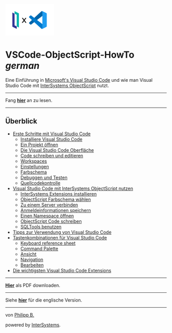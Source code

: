 <img src = "/imgs/IrisXVscode.png" tile = "IRIS X VSCode" width = "30%"/>

# VSCode-ObjectScript-HowTo *german*

Eine Einführung in [Microsoft's Visual Studio Code](https://code.visualstudio.com/) und wie man Visual Studio Code mit [InterSystems ObjectScript](https://docs.intersystems.com/irislatest/csp/docbook/DocBook.UI.Page.cls?KEY=GCOS_INTRO) nutzt.

---

Fang **[hier](Chapters/GettingStartedWithVSCode.md)** an zu lesen.

---

## Überblick

* [Erste Schritte mit Visual Studio Code](Chapters/GettingStartedWithVSCode.md)
  * [Installiere Visual Studio Code](Chapters/GettingStartedWithVSCode.md#installiere-visual-studio-code)
  * [Ein Projekt öffnen](Chapters/GettingStartedWithVSCode.md#ein-projekt-öffnen)
  * [Die Visual Studio Code Oberfläche](Chapters/GettingStartedWithVSCode.md#die-visual-studio-code-oberfläche)
  * [Code schreiben und editieren](Chapters/GettingStartedWithVSCode.md#code-schreiben-und-editieren)
  * [Workspaces](Chapters/GettingStartedWithVSCode.md#workspaces)
  * [Einstellungen](Chapters/GettingStartedWithVSCode.md#einstellungen)
  * [Farbschema](Chapters/GettingStartedWithVSCode.md#farbschema)
  * [Debuggen und Testen](Chapters/GettingStartedWithVSCode.md#debuggen-und-testen)
  * [Quellcodekontrolle](Chapters/GettingStartedWithVSCode.md#quellcodekontrolle)
* [Visual Studio Code mit InterSystems ObjectScript nutzen](Chapters/UsingVSCodeWithObjectScript.md)
  * [InterSystems Extensions installieren](Chapters/UsingVSCodeWithObjectScript.md#intersystems-extensions-installieren)
  * [ObjectScript Farbschema wählen](Chapters/UsingVSCodeWithObjectScript.md#objectscript-farbschema-wählen)
  * [Zu einem Server verbinden](Chapters/UsingVSCodeWithObjectScript.md#zu-einem-server-verbinden)
  * [Anmeldeinformationen speichern](Chapters/UsingVSCodeWithObjectScript.md#anmeldeinformationen-speichern)
  * [Einen Namespace öffnen](Chapters/UsingVSCodeWithObjectScript.md#einen-namespace-öffnen)
  * [ObjectScript Code schreiben](Chapters/UsingVSCodeWithObjectScript.md#objectscript-code-schreiben)
  * [SQLTools benutzen](Chapters/UsingVSCodeWithObjectScript.md#sqltools-benutzen)
* [Tipps zur Verwendung von Visual Studio Code](Chapters/TipsForVsCode.md)
* [Tastenkombinationen für Visual Studio Code](Chapters/KeyboardShortcuts.md)
  * [Keyboard reference sheet](Chapters/KeyboardShortcuts.md#keyboard-reference-sheet)
  * [Command Palette](Chapters/KeyboardShortcuts.md#command-palette)
  * [Ansicht](Chapters/KeyboardShortcuts.md#ansicht)
  * [Navigation](Chapters/KeyboardShortcuts.md#navigation)
  * [Bearbeiten](Chapters/KeyboardShortcuts.md#bearbeiten)
* [Die wichtigsten Visual Studio Code Extensions](Chapters/EssentialExtensions.md)

---

**[Hier](https://raw.githubusercontent.com/phil1436/VSCode-ObjectScript-HowTo/german/VSCode-HowTo.pdf)** als PDF downloaden.

---

Siehe **[hier](https://github.com/phil1436/VSCode-ObjectScript-HowTo/tree/master)** für die englische Version.

---

von [Philipp B.](https://github.com/phil1436)

powered by [InterSystems](https://www.intersystems.com/).
